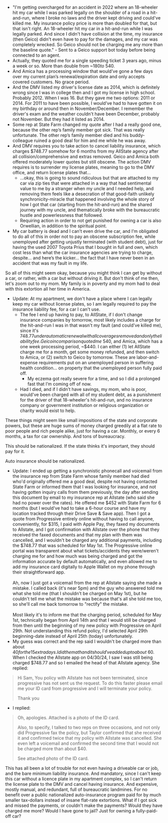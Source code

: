 - "I'm getting overcharged for an accident in 2022 where an 18-wheeler hit my car while I was parked legally on the shoulder of a road in a hit-and-run, where I broke no laws and the driver kept driving and could've killed me. My insurance policy price is more than doubled for that, but that isn't right. An 18-wheeler hit my car in a hit-and-run while I was legally parked. And since I didn't have collision at the time, my insurance (then Geico) didn't even have to pay for the damages, and my car was completely wrecked. So Geico should not be charging me any more than the baseline quote." - Sent to a Geico support bot today before being connected to an agent.
- Actually, they quoted me for a single speeding ticket 3 years ago, minus a week or so. More than double from ~$180 to ~$540.
- And Amica has a processing window that would’ve gone a few days over my current plan’s renewal/expiration date and only accepts covered customers. No grace period.
- And the DMV listed my driver's license date as 2014, which is definitely wrong since I was in college then and I got my license in high school. Probably 2012. When I was 16. But they gave me two options: 2011 or 2014. For 2011 to have been possible, I would’ve had to have gotten it on my birthday or around then in November/December. I remember the driver's exam and the weather couldn't have been December, probably not November. But they had it listed as 2014.
- Some rep at State Farm changed my quote after I had a really good one, because the other rep’s family member got sick. That was really unfortunate. The other rep’s family member died and his buddy-colleague ruined a good deal for him and me while he was away.
- And DMV requires you to take action to cancel liability insurance, which charges $748.77 somehow for 6 months from my AllState agency after all collision/comprehensive and extras removed. Geico and Amica both offered moderately lower quotes but still obscene. The action DMV requires is to surrender my license plates, meaning to go to the DMV office, and return license plates that...
    - ...okay, this is going to sound ridiculous but that are attached to my car via zip ties that were attached in a way that had sentimental value to me by a stranger when my uncle and I needed help, and removing them feels like a desecration of that good-faith unlikely synchronicity-miracle that happened involving the whole story of how I got that car (starting from the hit-and-run) and the shared journey with my uncle, and thematically broke with the bureaucratic hustle and powerlessness that followed.
    - Requiring action in order to not get punished for owning a car is also Orwellian, in addition to the spiritual point.
- My car battery is dead and I can’t even drive the car, and I’m obligated to do all of this in order not to pay an obscene subscription fee, while unemployed after getting unjustly terminated (with student debt), just for having the used 2007 Toyota Prius that I bought in full and own, which cost less than what the car insurance agencies are trying to charge, despite… and here’s the kicker… the fact that I have never been in an accident that was my fault in my life. 

So all of this might seem okay, because you might think I can get by without a car, or rather, with a car but without driving it. But don't think of me then, let's zoom out to my mom. My family is in poverty and my mom had to deal with this extortion all her time in America. 
- Update: At my apartment, we don't have a place where I can legally keep my car without license plates, so I am legally required to pay the insurance liability fee, for a car I can't use.
    - The fee I end up having to pay, to AllState, if I don't change insurance companies by tomorrow, most likely includes a charge for the hit-and-run I was in that wasn't my fault (and could've killed me), since it's $748.77 under automatic renewal with all coverages removed and only the liability fee. Geico in comparison quoted me ~$540, and Amica, which has a one week processing period, ~$440. I can either (1) let AllState charge me for a month, get some money refunded, and then switch to Amica, or (2) switch to Geico by tomorrow. These are labor-and-expense requirements put on an unemployed person in suffering health condition... on property that the unemployed person fully paid off.
		- My eczema got really severe for a time, and so I did a prolonged fast that I’m coming off of now.
    - Had I died, and if I didn’t have savings, my mom, who is poor, would've been charged with all of my student debt, as a punishment for the driver of that 18-wheeler's hit-and-run, and no insurance company or government institution or religious organization or charity would exist to help.

These things might seem like small impositions of the state and corporate powers, but these are huge sums of money charged greedily at a flat rate to poor people and rich people alike, just for having a car. Monthly, or every 6 months, a tax for car ownership. And tons of bureaucracy.

This should be nationalized. If the state thinks it's important, they should pay for it.

Auto insurance should be nationalized.

- Update: I ended up getting a synchronistic phonecall and voicemail from the insurance rep from State Farm whose family member had died who'd originally offered me a good deal, despite not having contacted State Farm or informed them that I was looking for insurance, and not having gotten inquiry calls from them previously, the day after sending this document by email to my insurance rep at Allstate (who said she had no power over the rates). He offered me $452 with State Farm for 6 months (but I would've had to take a 6-hour course and have my location tracked through their Drive Save & Save app). Then I got a quote from Progressive entirely online without having to call anyone, conveniently, for $315, I paid with Apple Pay, they faxed my documents to Allstate, and I got confirmation with Allstate over the phone that they received the faxed documents and that my plan with them was cancelled, and I wouldn't be charged any additional payments, including the $748.77 that was scheduled for May 1st. The Progressive online portal was transparent about what tickets/accidents they were/weren't charging me for and how much was being charged and got the information accurate by default automatically, and even allowed me to add my insurance card digitally to Apple Wallet on my phone through their straightforward app. </br> </br>Ah, now I just got a voicemail from the rep at Allstate saying she made a mistake. I called back (it's near 5pm) and the guy who answered told me what she told me (that I shouldn't be charged on May 1st), but he couldn't tell me what the mistake was because that's all she told me too, so she'll call me back tomorrow to "rectify" the mistake. </br> </br>Most likely it's to inform me that the charging period, scheduled for May 1st, technically began from April 14th and that I would still be charged from then until the beginning of my new policy with Progressive on April 29th. Not understanding this refund policy, I'd selected April 29th beginning-date instead of April 25th (today) unfortunately.
- My guess was correct and the rep said I wouldn't be charged more than about $40 for the 15 extra days. I did the math and it should've added up to about ~$60. When I checked the Allstate app on 04/30/24, I saw I was still being charged $748.77 and so I emailed the head of that Allstate agency. She replied:

> Hi Sam,
> You policy with Allstate has not been terminated, since progressive has not sent us the request.
> To do this faster please email me your ID card from progressive and I will terminate your policy.
>
> Thank you

- I replied:

> Oh, apologies. Attached is a photo of the ID card.
>
> Also, to specify, I talked to two reps on three occasions, and not only did Progressive fax the policy, but Taylor confirmed that she received it and confirmed twice that my policy with Allstate was cancelled. She even left a voicemail and confirmed the second time that I would not be charged more than about $40.
>
> See attached photo of the ID card.

This has all been a lot of trouble for not even having a driveable car or job, and the bare minimum liability insurance. And mandatory, since I can't keep this car without a licence plate in my apartment complex, so I can't return the license plate to the DMV and cancel having insurance. And expensive, mostly manual, and redundant, full of bureaucratic landmines. For no benefit over a public nationalized auto-insurance program paid for by much smaller tax-dollars instead of insane flat-rate extortions. What if I got sick and missed the payments, or couldn't make the payments? Would they have charged me more? Would I have gone to jail? Just for owning a fully-paid-off car?
